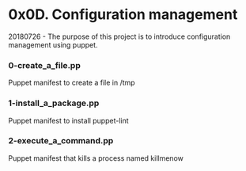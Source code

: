 # 0x0D. Configuration management

20180726 - The purpose of this project is to introduce configuration management using puppet.

### 0-create_a_file.pp
Puppet manifest to create a file in /tmp

### 1-install_a_package.pp
Puppet manifest to install puppet-lint

### 2-execute_a_command.pp
Puppet manifest that kills a process named killmenow